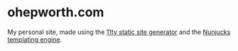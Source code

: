 # ohepworth.com
My personal site, made using the [11ty static site generator](https://github.com/11ty/eleventy) and the [Nunjucks templating engine](https://github.com/mozilla/nunjucks).
